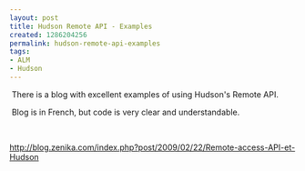 ```yaml
---
layout: post
title: Hudson Remote API - Examples
created: 1286204256
permalink: hudson-remote-api-examples
tags:
- ALM
- Hudson
---
```

<p>&nbsp;There is a blog with excellent examples of using Hudson's Remote API.</p>
<p>&nbsp;Blog is in French, but code is very clear and understandable.</p>
<p>&nbsp;</p>
<p><a href="http://blog.zenika.com/index.php?post/2009/02/22/Remote-access-API-et-Hudson">http://blog.zenika.com/index.php?post/2009/02/22/Remote-access-API-et-Hudson</a></p>
<p>&nbsp;</p>
<p>&nbsp;</p>
<p>&nbsp;</p>
